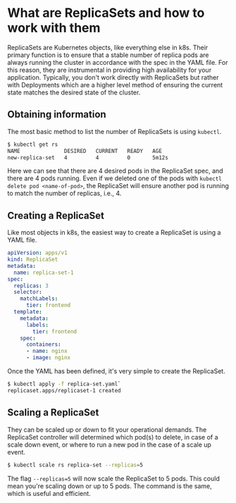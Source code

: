 # What are ReplicaSets and how to work with them

ReplicaSets are Kubernetes objects, like everything else in k8s. Their primary function is to ensure that a stable number of replica pods are always running the cluster in accordance with the spec in the YAML file. For this reason, they are instrumental in providing high availability for your application. Typically, you don't work directly with ReplicaSets but rather with Deployments which are a higher level method of ensuring the current state matches the desired state of the cluster.

## Obtaining information
The most basic method to list the number of ReplicaSets is using `kubectl`.
```bash
$ kubectl get rs
NAME              DESIRED   CURRENT   READY   AGE
new-replica-set   4         4         0       5m12s
```
Here we can see that there are 4 desired pods in the ReplicaSet spec, and there are 4 pods running. Even if we deleted one of the pods with `kubectl delete pod <name-of-pod>`, the ReplicaSet will ensure another pod is running to match the number of replicas, i.e., 4.

## Creating a ReplicaSet
Like most objects in k8s, the easiest way to create a ReplicaSet is using a YAML file.
```yaml
apiVersion: apps/v1
kind: ReplicaSet
metadata:
  name: replica-set-1
spec:
  replicas: 3
  selector:
    matchLabels:
      tier: frontend
  template:
    metadata:
      labels:
        tier: frontend
    spec:
      containers:
      - name: nginx
      - image: nginx
```

Once the YAML has been defined, it's very simple to create the ReplicaSet.
```bash
$ kubectl apply -f replica-set.yaml`
replicaset.apps/replicaset-1 created
```

## Scaling a ReplicaSet
They can be scaled up or down to fit your operational demands. The ReplicaSet controller will determined which pod(s) to delete, in case of a scale down event, or where to run a new pod in the case of a scale up event.
```bash
$ kubectl scale rs replica-set --replicas=5
```
The flag `--replicas=5` will now scale the ReplicaSet to 5 pods. This could mean you're scaling down or up to 5 pods. The command is the same, which is useful and efficient.

